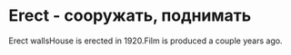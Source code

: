 # Erect - сооружать, поднимать




Erect wallsHouse is erected in 1920.Film is produced a couple years ago.